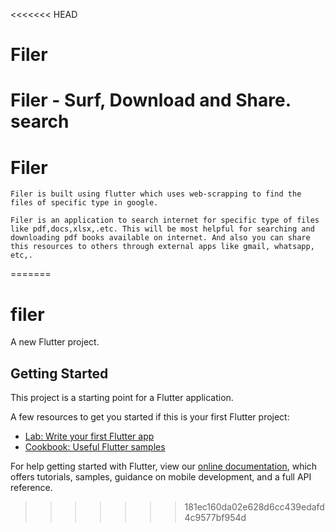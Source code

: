 <<<<<<< HEAD

# Filer
Filer - Surf, Download and Share. search
=======
# Filer

	Filer is built using flutter which uses web-scrapping to find the files of specific type in google.

	Filer is an application to search internet for specific type of files like pdf,docs,xlsx,.etc. This will be most helpful for searching and downloading pdf books available on internet. And also you can share this resources to others through external apps like gmail, whatsapp, etc,.
=======
# filer

A new Flutter project.

## Getting Started

This project is a starting point for a Flutter application.

A few resources to get you started if this is your first Flutter project:

- [Lab: Write your first Flutter app](https://flutter.dev/docs/get-started/codelab)
- [Cookbook: Useful Flutter samples](https://flutter.dev/docs/cookbook)

For help getting started with Flutter, view our
[online documentation](https://flutter.dev/docs), which offers tutorials,
samples, guidance on mobile development, and a full API reference.
>>>>>>> 181ec160da02e628d6cc439edafd4c9577bf954d
